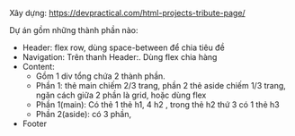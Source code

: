 Xây dựng: https://devpractical.com/html-projects-tribute-page/

Dự án gồm những thành phần nào:
- Header: flex row, dùng space-between để chia tiêu đề
- Navigation: Trên thanh Header:. Dùng flex chia hàng
- Content:
    - Gồm 1 div tổng chứa 2 thành phần.
    - Phần 1: thẻ main chiếm 2/3 trang, phần 2 thẻ aside chiếm 1/3 trang, ngăn cách giữa 2 phần là grid, hoặc dùng flex
    - Phần 1(main): Có thẻ 1 thẻ h1, 4 h2 , trong thẻ h2 thứ 3 có 1 thẻ h3
    - Phần 2(aside): có 3 phần,
- Footer